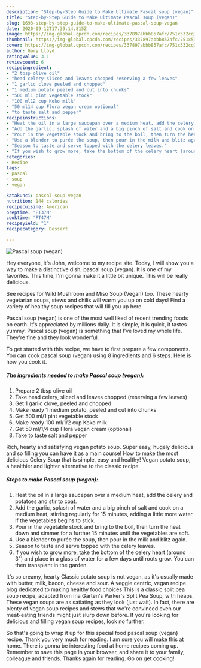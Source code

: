 ```yaml
---
description: "Step-by-Step Guide to Make Ultimate Pascal soup (vegan)"
title: "Step-by-Step Guide to Make Ultimate Pascal soup (vegan)"
slug: 1693-step-by-step-guide-to-make-ultimate-pascal-soup-vegan
date: 2020-09-12T17:39:14.815Z
image: https://img-global.cpcdn.com/recipes/337897abbb857afc/751x532cq70/pascal-soup-vegan-recipe-main-photo.jpg
thumbnail: https://img-global.cpcdn.com/recipes/337897abbb857afc/751x532cq70/pascal-soup-vegan-recipe-main-photo.jpg
cover: https://img-global.cpcdn.com/recipes/337897abbb857afc/751x532cq70/pascal-soup-vegan-recipe-main-photo.jpg
author: Gary Lloyd
ratingvalue: 3.1
reviewcount: 6
recipeingredient:
- "2 tbsp olive oil"
- "head celery sliced and leaves chopped reserving a few leaves"
- "1 garlic clove peeled and chopped"
- "1 medium potato peeled and cut into chunks"
- "500 ml1 pint vegetable stock"
- "100 ml12 cup Koko milk"
- "50 ml14 cup Flora vegan cream optional"
- "to taste salt and pepper"
recipeinstructions:
- "Heat the oil in a large saucepan over a medium heat, add the celery and potatoes and stir to coat."
- "Add the garlic, splash of water and a big pinch of salt and cook on a medium heat, stirring regularly for 15 minutes, adding a little more water if the vegetables begins to stick."
- "Pour in the vegetable stock and bring to the boil, then turn the heat down and simmer for a further 15 minutes until the vegetables are soft."
- "Use a blender to purée the soup, then pour in the milk and blitz again."
- "Season to taste and serve topped with the celery leaves."
- "If you wish to grow more, take the bottom of the celery heart (around 3&#34;) and place in a glass of water for a few days until roots grow. You can then transplant in the garden."
categories:
- Recipe
tags:
- pascal
- soup
- vegan

katakunci: pascal soup vegan 
nutrition: 144 calories
recipecuisine: American
preptime: "PT37M"
cooktime: "PT47M"
recipeyield: "1"
recipecategory: Dessert

---
```



![Pascal soup (vegan)](https://img-global.cpcdn.com/recipes/337897abbb857afc/751x532cq70/pascal-soup-vegan-recipe-main-photo.jpg)

Hey everyone, it's John, welcome to my recipe site. Today, I will show you a way to make a distinctive dish, pascal soup (vegan). It is one of my favorites. This time, I'm gonna make it a little bit unique. This will be really delicious.

See recipes for Wild Mushroom and Miso Soup (Vegan) too. These hearty vegetarian soups, stews and chilis will warm you up on cold days! Find a variety of healthy soup recipes that will fill you up here.

Pascal soup (vegan) is one of the most well liked of recent trending foods on earth. It's appreciated by millions daily. It is simple, it is quick, it tastes yummy. Pascal soup (vegan) is something that I've loved my whole life. They're fine and they look wonderful.


To get started with this recipe, we have to first prepare a few components. You can cook pascal soup (vegan) using 8 ingredients and 6 steps. Here is how you cook it.

<!--inarticleads1-->

##### The ingredients needed to make Pascal soup (vegan):

1. Prepare 2 tbsp olive oil
1. Take head celery, sliced and leaves chopped (reserving a few leaves)
1. Get 1 garlic clove, peeled and chopped
1. Make ready 1 medium potato, peeled and cut into chunks
1. Get 500 ml/1 pint vegetable stock
1. Make ready 100 ml/1/2 cup Koko milk
1. Get 50 ml/1/4 cup Flora vegan cream (optional)
1. Take to taste salt and pepper


Rich, hearty and satisfying vegan potato soup. Super easy, hugely delicious and so filling you can have it as a main course! How to make the most delicious Celery Soup that is simple, easy and healthy! Vegan potato soup, a healthier and lighter alternative to the classic recipe. 

<!--inarticleads2-->

##### Steps to make Pascal soup (vegan):

1. Heat the oil in a large saucepan over a medium heat, add the celery and potatoes and stir to coat.
1. Add the garlic, splash of water and a big pinch of salt and cook on a medium heat, stirring regularly for 15 minutes, adding a little more water if the vegetables begins to stick.
1. Pour in the vegetable stock and bring to the boil, then turn the heat down and simmer for a further 15 minutes until the vegetables are soft.
1. Use a blender to purée the soup, then pour in the milk and blitz again.
1. Season to taste and serve topped with the celery leaves.
1. If you wish to grow more, take the bottom of the celery heart (around 3&#34;) and place in a glass of water for a few days until roots grow. You can then transplant in the garden.


It&#39;s so creamy, hearty Classic potato soup is not vegan, as it&#39;s usually made with butter, milk, bacon, cheese and sour. A veggie centric, vegan recipe blog dedicated to making healthy food choices This is a classic split pea soup recipe, adapted from Ina Garten&#39;s Parker&#39;s Split Pea Soup, with heaps. These vegan soups are as satiating as they look (just wait). In fact, there are plenty of vegan soup recipes and stews that we&#39;re convinced even our meat-eating friends might just slurp down before. If you&#39;re looking for delicious and filling vegan soup recipes, look no further. 

So that's going to wrap it up for this special food pascal soup (vegan) recipe. Thank you very much for reading. I am sure you will make this at home. There is gonna be interesting food at home recipes coming up. Remember to save this page in your browser, and share it to your family, colleague and friends. Thanks again for reading. Go on get cooking!
